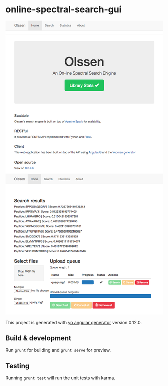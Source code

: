 # online-spectral-search-gui

![center](assets/main_screenshot.png)
![center](assets/search_screenshot.png)

This project is generated with [yo angular generator](https://github.com/yeoman/generator-angular)
version 0.12.0.

## Build & development

Run `grunt` for building and `grunt serve` for preview.

## Testing

Running `grunt test` will run the unit tests with karma.
